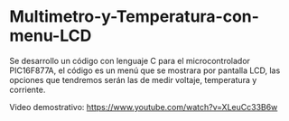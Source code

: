 # Multimetro-y-Temperatura-con-menu-LCD
Se desarrollo un código con lenguaje C para el microcontrolador PIC16F877A, el código es un menú que se mostrara por pantalla LCD, las opciones que tendremos serán las de medir voltaje, temperatura y corriente. 

Video demostrativo: https://www.youtube.com/watch?v=XLeuCc33B6w
